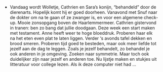 - Vandaag wordt Wolletje, Cathrien en Sara’s konijn, “behandeld” door de dierenarts. Hopelijk komt hij er goed doorheen. Vanavond met Snuf naar de dokter om na te gaan of ze zwanger is, en voor een algemene check-up. Mooie zonsopgang boven de Haarlemmermeer. Cathrien gistervond in tranen: ben zo bang dat jullie doodgaan. Deze week een start maken met testament. Anne heeft weer te hoge bloeddruk. Proberen haar elk na het eten even plat te laten liggen. Verder ‘s avonds tafel dekken en brood smeren. Proberen tijd goed te besteden, maar ook meer liefde tot jezelf aan de dag te leggen. Zoals je jezelf behandelt, zo behandel je ook anderen in je omgeving. Zoeken naar symmetrie. Maar toch ook duidelijker zijn naar jezelf en anderen toe. Nu lijstje maken en stukjes uit litteratuur voor college lezen. Als ik deze computer niet had ...